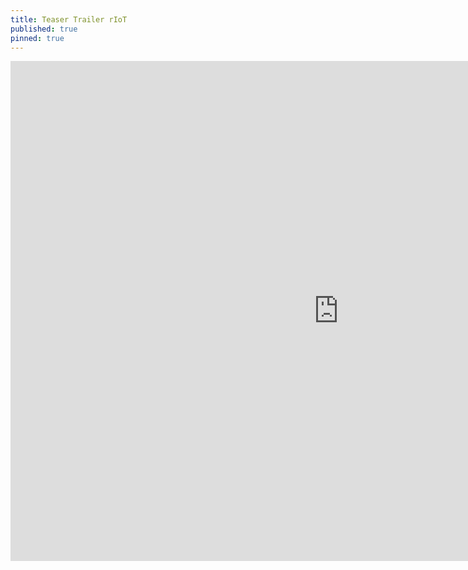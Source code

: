 ```yaml
---
title: Teaser Trailer rIoT
published: true
pinned: true
---
```


<iframe width="1050" height="800" src="https://www.youtube.com/embed/wSh4EdG_9MA" frameborder="0" allowfullscreen></iframe>